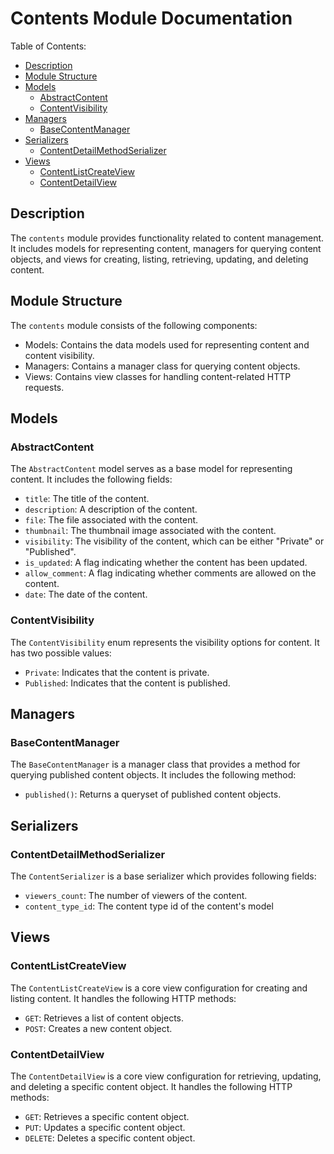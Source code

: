 # Contents Module Documentation

Table of Contents:
- [Description](#description)
- [Module Structure](#module-structure)
- [Models](#models)
  - [AbstractContent](#abstractcontent)
  - [ContentVisibility](#contentvisibility)
- [Managers](#managers)
  - [BaseContentManager](#basecontentmanager)
- [Serializers](#serializers)
  - [ContentDetailMethodSerializer](#contentdetailmethodserializer)
- [Views](#views)
  - [ContentListCreateView](#contentlistcreateview)
  - [ContentDetailView](#contentdetailview)

## Description
The `contents` module provides functionality related to content management. It includes models for representing content, managers for querying content objects, and views for creating, listing, retrieving, updating, and deleting content.

## Module Structure
The `contents` module consists of the following components:
- Models: Contains the data models used for representing content and content visibility.
- Managers: Contains a manager class for querying content objects.
- Views: Contains view classes for handling content-related HTTP requests.

## Models

### AbstractContent
The `AbstractContent` model serves as a base model for representing content. It includes the following fields:
- `title`: The title of the content.
- `description`: A description of the content.
- `file`: The file associated with the content.
- `thumbnail`: The thumbnail image associated with the content.
- `visibility`: The visibility of the content, which can be either "Private" or "Published".
- `is_updated`: A flag indicating whether the content has been updated.
- `allow_comment`: A flag indicating whether comments are allowed on the content.
- `date`: The date of the content.

### ContentVisibility
The `ContentVisibility` enum represents the visibility options for content. It has two possible values:
- `Private`: Indicates that the content is private.
- `Published`: Indicates that the content is published.

## Managers

### BaseContentManager
The `BaseContentManager` is a manager class that provides a method for querying published content objects. It includes the following method:
- `published()`: Returns a queryset of published content objects.


## Serializers

### ContentDetailMethodSerializer
The `ContentSerializer` is a base serializer which provides following fields:
- `viewers_count`: The number of viewers of the content.
- `content_type_id`: The content type id of the content's model

## Views

### ContentListCreateView
The `ContentListCreateView` is a core view configuration for creating and listing content. It handles the following HTTP methods:
- `GET`: Retrieves a list of content objects.
- `POST`: Creates a new content object.

### ContentDetailView
The `ContentDetailView` is a core view configuration for retrieving, updating, and deleting a specific content object. It handles the following HTTP methods:
- `GET`: Retrieves a specific content object.
- `PUT`: Updates a specific content object.
- `DELETE`: Deletes a specific content object.
